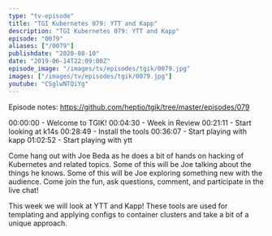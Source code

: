 ```yaml
---
type: "tv-episode"
title: "TGI Kubernetes 079: YTT and Kapp"
description: "TGI Kubernetes 079: YTT and Kapp"
episode: "0079"
aliases: ["/0079"]
publishdate: "2020-08-10"
date: "2019-06-14T22:09:00Z"
episode_image: "/images/tv/episodes/tgik/0079.jpg"
images: ["/images/tv/episodes/tgik/0079.jpg"]
youtube: "CSglwNTQiYg"
---
```


Episode notes: https://github.com/heptio/tgik/tree/master/episodes/079

00:00:00 - Welcome to TGIK!
00:04:30 - Week in Review
00:21:11 - Start looking at k14s
00:28:49 - Install the tools
00:36:07 - Start playing with kapp
01:02:52 - Start playing with ytt

Come hang out with Joe Beda as he does a bit of hands on hacking of Kubernetes and related topics. Some of this will be Joe talking about the things he knows. Some of this will be Joe exploring something new with the audience. Come join the fun, ask questions, comment, and participate in the live chat!

This week we will look at YTT and Kapp! These tools are used for templating and applying configs to container clusters and take a bit of a unique approach.

